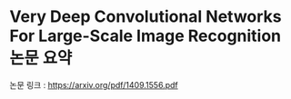 Very Deep Convolutional Networks For Large-Scale Image Recognition 논문 요약
============================================================================
논문 링크 : <https://arxiv.org/pdf/1409.1556.pdf>
